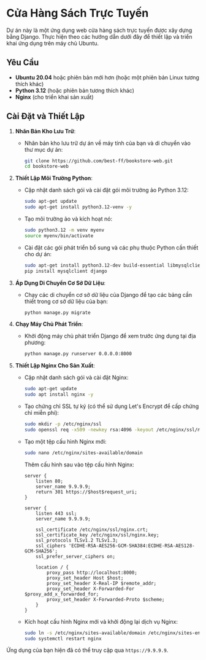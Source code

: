 # Cửa Hàng Sách Trực Tuyến

Dự án này là một ứng dụng web cửa hàng sách trực tuyến được xây dựng bằng Django. Thực hiện theo các hướng dẫn dưới đây để thiết lập và triển khai ứng dụng trên máy chủ Ubuntu.

## Yêu Cầu

- **Ubuntu 20.04** hoặc phiên bản mới hơn (hoặc một phiên bản Linux tương thích khác)
- **Python 3.12** (hoặc phiên bản tương thích khác)
- **Nginx** (cho triển khai sản xuất)

## Cài Đặt và Thiết Lập

1. **Nhân Bản Kho Lưu Trữ**:

   - Nhân bản kho lưu trữ dự án về máy tính của bạn và di chuyển vào thư mục dự án:
     ```bash
     git clone https://github.com/best-ff/bookstore-web.git
     cd bookstore-web
     ```

2. **Thiết Lập Môi Trường Python**:

   - Cập nhật danh sách gói và cài đặt gói môi trường ảo Python 3.12:
     ```bash
     sudo apt-get update
     sudo apt-get install python3.12-venv -y
     ```
   - Tạo môi trường ảo và kích hoạt nó:
     ```bash
     sudo python3.12 -m venv myenv
     source myenv/bin/activate
     ```
   - Cài đặt các gói phát triển bổ sung và các phụ thuộc Python cần thiết cho dự án:
     ```bash
     sudo apt-get install python3.12-dev build-essential libmysqlclient-dev pkg-config -y
     pip install mysqlclient django
     ```

3. **Áp Dụng Di Chuyển Cơ Sở Dữ Liệu**:

   - Chạy các di chuyển cơ sở dữ liệu của Django để tạo các bảng cần thiết trong cơ sở dữ liệu của bạn:
     ```bash
     python manage.py migrate
     ```

4. **Chạy Máy Chủ Phát Triển**:

   - Khởi động máy chủ phát triển Django để xem trước ứng dụng tại địa phương:
     ```bash
     python manage.py runserver 0.0.0.0:8000
     ```

5. **Thiết Lập Nginx Cho Sản Xuất**:

   - Cập nhật danh sách gói và cài đặt Nginx:
     ```bash
     sudo apt-get update
     sudo apt install nginx -y
     ```
   - Tạo chứng chỉ SSL tự ký (có thể sử dụng Let's Encrypt để cấp chứng chỉ miễn phí):
     ```bash
     sudo mkdir -p /etc/nginx/ssl
     sudo openssl req -x509 -newkey rsa:4096 -keyout /etc/nginx/ssl/nginx.key -out /etc/nginx/ssl/nginx.crt -days 365 -nodes
     ```
   - Tạo một tệp cấu hình Nginx mới:

     ```bash
     sudo nano /etc/nginx/sites-available/domain
     ```

     Thêm cấu hình sau vào tệp cấu hình Nginx:

     ```nginx
     server {
         listen 80;
         server_name 9.9.9.9;
         return 301 https://$host$request_uri;
     }

     server {
         listen 443 ssl;
         server_name 9.9.9.9;

         ssl_certificate /etc/nginx/ssl/nginx.crt;
         ssl_certificate_key /etc/nginx/ssl/nginx.key;
         ssl_protocols TLSv1.2 TLSv1.3;
         ssl_ciphers 'ECDHE-RSA-AES256-GCM-SHA384:ECDHE-RSA-AES128-GCM-SHA256';
         ssl_prefer_server_ciphers on;

         location / {
             proxy_pass http://localhost:8000;
             proxy_set_header Host $host;
             proxy_set_header X-Real-IP $remote_addr;
             proxy_set_header X-Forwarded-For $proxy_add_x_forwarded_for;
             proxy_set_header X-Forwarded-Proto $scheme;
         }
     }
     ```

   - Kích hoạt cấu hình Nginx mới và khởi động lại dịch vụ Nginx:
     ```bash
     sudo ln -s /etc/nginx/sites-available/domain /etc/nginx/sites-enabled/
     sudo systemctl restart nginx
     ```

Ứng dụng của bạn hiện đã có thể truy cập qua `https://9.9.9.9`.
